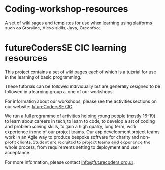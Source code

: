 # Coding-workshop-resources
A set of wiki pages and templates for use when learning using platforms such as Storyline, Alexa skills, Java, Greenfoot.

#  futureCodersSE CIC learning resources

This project contains a set of wiki pages each of which is a tutorial for use in the learning of basic programming.  
  
These tutorials can be followed individually but are generally designed to be followed in a learning group at one of our workshops.  

For information about our workshops, please see the activities sections on our website:  [futureCodersSE CIC](http://futurecoders.org.uk/).

We run a full programme of activities helping young people (mostly 16-19) to learn about careers in tech, to learn to code, to develop a set of coding and problem solving skills, to gain a high quality, long term, work experience in one of our project teams.  Our app development project teams work in an Agile way to produce bespoke software for charity and non-profit clients.  Student are recruited to project teams and experience the whole process, from requirements setting to deployment and user acceptance.  

For more information, please contact info@futurecoders.org.uk.
